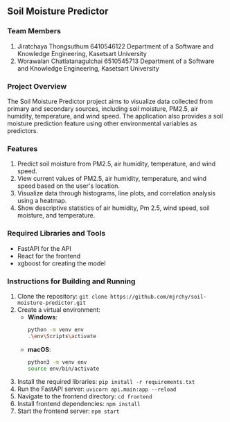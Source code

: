 ## Soil Moisture Predictor

### Team Members
1. Jiratchaya Thongsuthum 6410546122 
Department of a Software and Knowledge Engineering, Kasetsart University
2. Worawalan Chatlatanagulchai 6510545713 
Department of a Software and Knowledge Engineering, Kasetsart University

### Project Overview
The Soil Moisture Predictor project aims to visualize data collected from primary and secondary sources, including soil moisture, PM2.5, air humidity, temperature, and wind speed. The application also provides a soil moisture prediction feature using other environmental variables as predictors.

### Features
1. Predict soil moisture from PM2.5, air humidity, temperature, and wind speed.
2. View current values of PM2.5, air humidity, temperature, and wind speed based on the user's location.
3. Visualize data through histograms, line plots, and correlation analysis using a heatmap.
4. Show descriptive statistics of air humidity, Pm 2.5, wind speed, soil moisture, and temperature.

### Required Libraries and Tools
- FastAPI for the API
- React for the frontend
- xgboost for creating the model

### Instructions for Building and Running
1. Clone the repository: 
`git clone https://github.com/mjrchy/soil-moisture-predictor.git`
2. Create a virtual environment:
   - **Windows**: 
     ```bash
     python -m venv env
     .\env\Scripts\activate
     ```
   - **macOS**:
     ```bash
     python3 -m venv env
     source env/bin/activate
     ```
3. Install the required libraries: 
`pip install -r requirements.txt`
4. Run the FastAPI server: 
`uvicorn api.main:app --reload`
5. Navigate to the frontend directory: 
`cd frontend`
6. Install frontend dependencies: 
`npm install`
7. Start the frontend server: 
`npm start`
